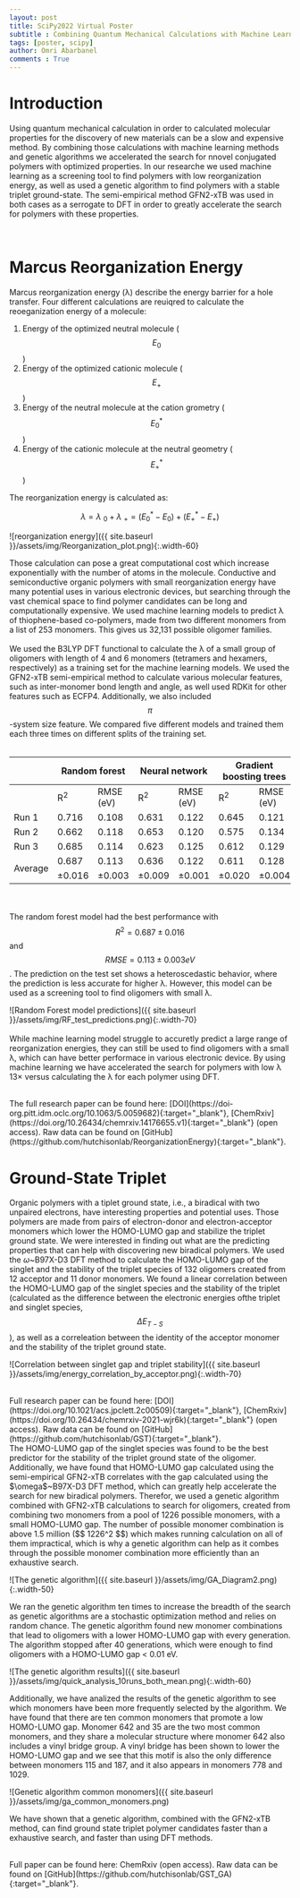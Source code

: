 ```yaml
---
layout: post
title: SciPy2022 Virtual Poster
subtitle : Combining Quantum Mechanical Calculations with Machine Learning and Genetic Algorithms for the Design of Better Materials
tags: [poster, scipy]
author: Omri Abarbanel
comments : True
---
```


# Introduction

Using quantum mechanical calculation in order to calculated molecular properties for the discovery of new materials can be a slow and expensive method.
By combining those calculations with machine learning methods and genetic algorithms we accelerated the search for nnovel conjugated polymers with optimized properties. In our researche we used machine learning as a screening tool to find polymers with low reorganization energy, as well as used a genetic algorithm to find polymers with a stable triplet ground-state. The semi-empirical method GFN2-xTB was used in both cases as a serrogate to DFT in order to greatly accelerate the search for polymers with these properties.

<br>

# Marcus Reorganization Energy

Marcus reorganization energy (λ) describe the energy barrier for a hole transfer. Four different calculations are reuiqred to calculate the reoeganization energy of a molecule:
1. Energy of the optimized neutral molecule ($$ E_0 $$)
2. Energy of the optimized cationic molecule ($$ E_+ $$)
3. Energy of the neutral molecule at the cation grometry ($$ E_0^* $$)
4. Energy of the cationic molecule at the neutral geometry ($$ E_+^* $$)

The reorganization energy is calculated as:

$$ \lambda = \lambda~_0 + \lambda~_+ = (E_0^* - E_0) + (E_+^* - E_+) $$

![reorganization energy]({{ site.baseurl }}/assets/img/Reorganization_plot.png){:.width-60}

Those calculation can pose a great computational cost which increase exponentially with the number of atoms in the molecule.
Conductive and semiconductive organic polymers with small reorganization energy have many potential uses in various electronic devices, but searching through the vast chemical space to find polymer candidates can be long and computationally expensive. We used machine learning models to predict λ of thiophene-based co-polymers, made from two different monomers from a list of 253 monomers. This gives us 32,131 possible oligomer families. 
<br><br>
We used the B3LYP DFT functional to calculate the λ of a small group of oligomers with length of 4 and 6 monomers (tetramers and hexamers, respectively) as a training set for the machine learning models. We used the GFN2-xTB semi-empirical method to calculate various molecular features, such as inter-monomer bond length and angle, as well used RDKit for other features such as ECFP4. Additionally, we also included $$ \pi $$-system size feature. We compared five different models and trained them each three times on different splits of the training set.
<br><br>

<div class="tg-wrap"><table class="tg">

<thead>
  <tr>
    <th class="tg-mjbh"></th>
    <th class="tg-exbr" colspan="2">Random forest</th>
    <th class="tg-exbr" colspan="2">Neural network</th>
    <th class="tg-exbr" colspan="2">Gradient boosting trees</th>
    <th class="tg-exbr" colspan="2">Ridge regression</th>
    <th class="tg-exbr" colspan="2">Kernel ridge regression</th>
  </tr>
</thead>
<tbody>
  <tr>
    <td class="tg-73a0"></td>
    <td class="tg-zodg">R<sup>2</sup></td>
    <td class="tg-zodg">RMSE (eV)</td>
    <td class="tg-zodg">R<sup>2</sup></td>
    <td class="tg-zodg">RMSE (eV)</td>
    <td class="tg-zodg">R<sup>2</sup></td>
    <td class="tg-zodg">RMSE (eV)</td>
    <td class="tg-zodg">R<sup>2</sup></td>
    <td class="tg-zodg">RMSE (eV)</td>
    <td class="tg-zodg">R<sup>2</sup></td>
    <td class="tg-zodg">RMSE (eV)</td>
  </tr>
  <tr>
    <td class="tg-3s8j">Run 1</td>
    <td class="tg-73a0">0.716</td>
    <td class="tg-73a0">0.108</td>
    <td class="tg-73a0">0.631</td>
    <td class="tg-73a0">0.122</td>
    <td class="tg-73a0">0.645</td>
    <td class="tg-73a0">0.121</td>
    <td class="tg-73a0">0.655</td>
    <td class="tg-73a0">0.118</td>
    <td class="tg-73a0">0.683</td>
    <td class="tg-73a0">0.113</td>
  </tr>
  <tr>
    <td class="tg-3s8j">Run 2</td>
    <td class="tg-73a0">0.662</td>
    <td class="tg-73a0">0.118</td>
    <td class="tg-73a0">0.653</td>
    <td class="tg-73a0">0.120</td>
    <td class="tg-73a0">0.575</td>
    <td class="tg-73a0">0.134</td>
    <td class="tg-73a0">0.644</td>
    <td class="tg-73a0">0.121</td>
    <td class="tg-73a0">0.680</td>
    <td class="tg-73a0">0.115</td>
  </tr>
  <tr>
    <td class="tg-3s8j">Run 3</td>
    <td class="tg-73a0">0.685</td>
    <td class="tg-73a0">0.114</td>
    <td class="tg-73a0">0.623</td>
    <td class="tg-73a0">0.125</td>
    <td class="tg-73a0">0.612</td>
    <td class="tg-73a0">0.129</td>
    <td class="tg-73a0">0.666</td>
    <td class="tg-73a0">0.117</td>
    <td class="tg-73a0">0.686</td>
    <td class="tg-73a0">0.114</td>
  </tr>
  <tr>
    <td class="tg-1fks" rowspan="2">Average</td>
    <td class="tg-77x5">0.687</td>
    <td class="tg-77x5">0.113</td>
    <td class="tg-77x5">0.636</td>
    <td class="tg-77x5">0.122</td>
    <td class="tg-77x5">0.611</td>
    <td class="tg-77x5">0.128</td>
    <td class="tg-77x5">0.655</td>
    <td class="tg-77x5">0.119</td>
    <td class="tg-77x5">0.683</td>
    <td class="tg-77x5">0.114</td>
  </tr>
  <tr>
    <td class="tg-77x5">±0.016</td>
    <td class="tg-77x5">±0.003</td>
    <td class="tg-77x5">±0.009</td>
    <td class="tg-77x5">±0.001</td>
    <td class="tg-77x5">±0.020</td>
    <td class="tg-77x5">±0.004</td>
    <td class="tg-77x5">±0.006</td>
    <td class="tg-77x5">±0.001</td>
    <td class="tg-77x5">±0.002</td>
    <td class="tg-77x5">±0.001</td>
  </tr>
</tbody>
</table></div>

<br><br>
The random forest model had the best performance with $$ R^2 = 0.687 ± 0.016 $$ and $$ RMSE = 0.113 ± 0.003 eV$$. The prediction on the test set shows a heteroscedastic behavior, where the prediction is less accurate for higher λ. However, this model can be used as a screening tool to find oligomers with small λ. 

![Random Forest model predictions]({{ site.baseurl }}/assets/img/RF_test_predictions.png){:.width-70}
<br><br>
While machine learning model struggle to accuretly predict a large range of reorganization energies, they can still be used to find oligomers with a small λ, which can have better performace in various electronic device. By using machine learning we have accelerated the search for polymers with low λ 13× versus calculating the λ for each polymer using DFT.

<br>
The full research paper can be found here: [DOI](https://doi-org.pitt.idm.oclc.org/10.1063/5.0059682){:target="_blank"}, [ChemRxiv](https://doi.org/10.26434/chemrxiv.14176655.v1){:target="_blank"} (open access). Raw data can be found on [GitHub](https://github.com/hutchisonlab/ReorganizationEnergy){:target="_blank"}.

# Ground-State Triplet

Organic polymers with a tiplet ground state, i.e., a biradical with two unpaired electrons, have interesting properties and potential uses. Those polymers are made from pairs of electron-donor and electron-acceptor monomers which lower the HOMO-LUMO gap and stabilize the triplet ground state. We were interested in finding out what are the predicting properties that can help with discovering new biradical polymers. We used the $\omega$~B97X-D3 DFT method to calculate the HOMO-LUMO gap of the singlet and the stability of the triplet species of 132 oligomers created from 12 acceptor and 11 donor monomers. We found a linear correlation between the HOMO-LUMO gap of the singlet species and the stability of the triplet (calculated as the difference between the electronic energies ofthe triplet and singlet species, $$ \Delta E_{T-S} $$), as well as a correleation between the identity of the acceptor monomer and the stability of the triplet ground state.

![Correlation between singlet gap and triplet stability]({{ site.baseurl }}/assets/img/energy_correlation_by_acceptor.png){:.width-70}

<br>
Full research paper can be found here: [DOI](https://doi.org/10.1021/acs.jpclett.2c00509){:target="_blank"}, [ChemRxiv](https://doi.org/10.26434/chemrxiv-2021-wjr6k){:target="_blank"} (open access). Raw data can be found on [GitHub](https://github.com/hutchisonlab/GST){:target="_blank"}.

<br>
The HOMO-LUMO gap of the singlet species was found to be the best predictor for the stability of the triplet ground state of the oligomer. Additionally, we have found that HOMO-LUMO gap calculated using the semi-empirical GFN2-xTB correlates with the gap calculated using the $\omega$~B97X-D3 DFT method, which can greatly help accelerate the search for new biradical polymers. Therefor, we used a genetic algorithm combined with GFN2-xTB calculations to search for oligomers, created from combining two monomers from a pool of 1226 possible monomers, with a small HOMO-LUMO gap. The number of possible monomer combination is above 1.5 million ($$ 1226^2 $$) which makes running calculation on all of them impractical, which is why a genetic algorithm can help as it combes through the possible monomer combination more efficiently than an exhaustive search.

![The genetic algorithm]({{ site.baseurl }}/assets/img/GA_Diagram2.png){:.width-50}

We ran the genetic algorithm ten times to increase the breadth of the search as genetic algorithms are a stochastic optimization method and relies on random chance. The genetic algorithm found new monomer combinations that lead to oligomers with a lower HOMO-LUMO gap with every generation. The algorithm stopped after 40 generations, which were enough to find oligomers with a HOMO-LUMO gap < 0.01 eV. 

![The genetic algorithm results]({{ site.baseurl }}/assets/img/quick_analysis_10runs_both_mean.png){:.width-60}

Additionally, we have analized the results of the genetic algorithm to see which monomers have been more frequently selected by the algorithm. We have found that there are ten common monomers that promote a low HOMO-LUMO gap. Monomer 642 and 35 are the two most common monomers, and they share a molecular structure where monomer 642 also includes a vinyl bridge group. A vinyl bridge has been shown to lower the HOMO-LUMO gap and we see that this motif is also the only difference between monomers 115 and 187, and it also appears in monomers 778 and 1029. 

![Genetic algorithm common monomers]({{ site.baseurl }}/assets/img/ga_common_monomers.png)

We have shown that a genetic algorithm, combined with the GFN2-xTB method, can find ground state triplet polymer candidates faster than a exhaustive search, and faster than using DFT methods. 

<br>
Full paper can be found here: ChemRxiv (open access). Raw data can be found on [GitHub](https://github.com/hutchisonlab/GST_GA){:target="_blank"}.